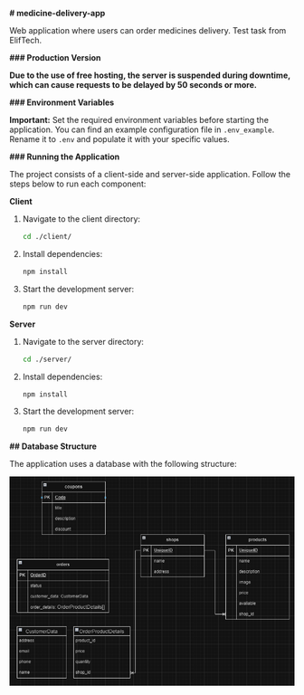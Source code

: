**#  medicine-delivery-app**

Web application where users can order medicines delivery. Test task from ElifTech.

**### Production Version**

**Due to the use of free hosting, the server is suspended during downtime, which can cause requests to be delayed by 50 seconds or more.**

**### Environment Variables**

**Important:**  Set the required environment variables before starting the application. You can find an example configuration file in `.env_example`. Rename it to `.env` and populate it with your specific values.

**### Running the Application**

The project consists of a client-side and server-side application. Follow the steps below to run each component:

**Client**

1. Navigate to the client directory:

   ```bash
   cd ./client/
   ```

2. Install dependencies:

   ```bash
   npm install
   ```

3. Start the development server:

   ```bash
   npm run dev
   ```

**Server**

1. Navigate to the server directory:

   ```bash
   cd ./server/
   ```

2. Install dependencies:

   ```bash
   npm install
   ```

3. Start the development server:

   ```bash
   npm run dev
   ```

**## Database Structure**

The application uses a database with the following structure:

![img.png](img.png)
